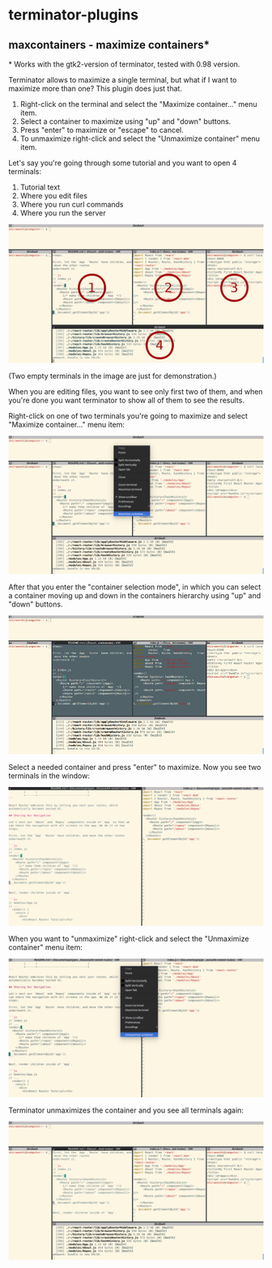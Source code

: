 # terminator-plugins

## maxcontainers - maximize containers*

\* Works with the gtk2-version of terminator, tested with 0.98 version.

Terminator allows to maximize a single terminal, but what if I want to maximize more than one? This plugin does just that.

1. Right-click on the terminal and select the "Maximize container..." menu item.
2. Select a container to maximize using "up" and "down" buttons.
3. Press "enter" to maximize or "escape" to cancel.
4. To unmaximize right-click and select the "Unmaximize container" menu item.

Let's say you're going through some tutorial and you want to open 4 terminals:

1. Tutorial text
2. Where you edit files
3. Where you run curl commands
4. Where you run the server

![Four terminals numbered](https://github.com/shiraeeshi/terminator-plugins/raw/master/images/maxcontainer_1_with_numbers.png "Four terminals numbered")

(Two empty terminals in the image are just for demonstration.)

When you are editing files, you want to see only first two of them, and when you're done you want terminator to show all of them to see the results.

Right-click on one of two terminals you're going to maximize and select "Maximize container..." menu item:

![Menu when maximizing](https://github.com/shiraeeshi/terminator-plugins/raw/master/images/maxcontainer_2.png "Menu when maximizing")

After that you enter the "container selection mode", in which you can select a container moving up and down in the containers hierarchy using "up" and "down" buttons.

![Container selection mode](https://github.com/shiraeeshi/terminator-plugins/raw/master/images/maxcontainer_container_selection.gif "Container selection mode")

Select a needed container and press "enter" to maximize. Now you see two terminals in the window:

![Maximized container](https://github.com/shiraeeshi/terminator-plugins/raw/master/images/maxcontainer_4.png "Maximized container")

When you want to "unmaximize" right-click and select the "Unmaximize container" menu item:

![Menu when unmaximizing](https://github.com/shiraeeshi/terminator-plugins/raw/master/images/maxcontainer_5.png "Menu when unmaximizing")

Terminator unmaximizes the container and you see all terminals again:

![Unmaximized](https://github.com/shiraeeshi/terminator-plugins/raw/master/images/maxcontainer_6.png "Unmaximized")
